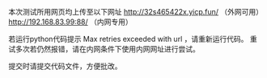 本次测试所用网页均上传至以下网址
http://32s465422x.yicp.fun/ （外网可用）
http://192.168.83.99:88/ （内网专用）

若运行python代码提示 Max retries exceeded with url ，请重新运行代码。
重试多次若仍然报错，请在内网条件下使用内网网址进行尝试。

提交时请提交代码文件，方便批改。
